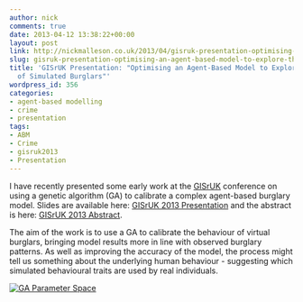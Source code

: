 ```yaml
---
author: nick
comments: true
date: 2013-04-12 13:38:22+00:00
layout: post
link: http://nickmalleson.co.uk/2013/04/gisruk-presentation-optimising-an-agent-based-model-to-explore-the-behaviour-of-simulated-burglars/
slug: gisruk-presentation-optimising-an-agent-based-model-to-explore-the-behaviour-of-simulated-burglars
title: 'GISrUK Presentation: "Optimising an Agent-Based Model to Explore the Behaviour
  of Simulated Burglars"'
wordpress_id: 356
categories:
- agent-based modelling
- crime
- presentation
tags:
- ABM
- Crime
- gisruk2013
- Presentation
---
```


I have recently presented some early work at the [GISrUK](http://liverpool.gisruk.org/) conference on using a genetic algorithm (GA) to calibrate a complex agent-based burglary model. Slides are available here: [GISrUK 2013 Presentation](http://nickmalleson.co.uk/wp-content/uploads/2013/04/gisruk_presentation.pdf) and the abstract is here: [GISrUK 2013 Abstract](http://nickmalleson.co.uk/wp-content/uploads/2012/01/Malleson_GISRUK2013-final.pdf).

The aim of the work is to use a GA to calibrate the behaviour of virtual burglars, bringing model results more in line with observed burglary patterns. As well as improving the accuracy of the model, the process might tell us something about the underlying human behaviour - suggesting which simulated behavioural traits are used by real individuals.

[![GA Parameter Space](http://nickmalleson.co.uk/wp-content/uploads/2013/04/parameter_space.png)](http://nickmalleson.co.uk/wp-content/uploads/2013/04/parameter_space.png)
